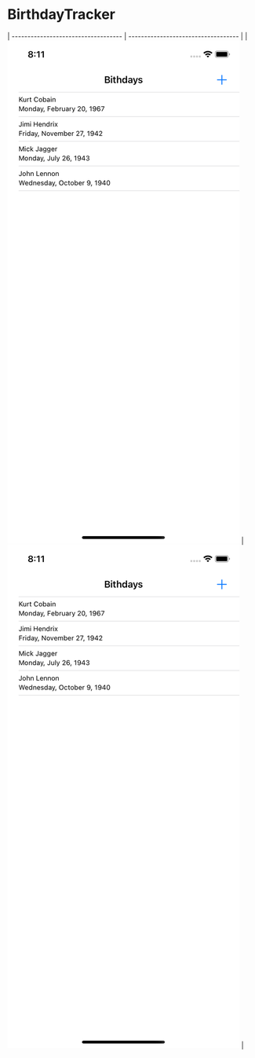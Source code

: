 # BirthdayTracker



| ----------------------------------- | ----------------------------------- |
| ![cat](https://github.com/AleksPt/BirthdayTracker/blob/main/preview1.png) | ![dog](https://github.com/AleksPt/BirthdayTracker/blob/main/preview1.png) |


